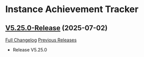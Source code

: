 # Instance Achievement Tracker

## [V5.25.0-Release](https://github.com/Dragnogd/Instance-Achievement-Tracker/tree/V5.25.0-Release) (2025-07-02)
[Full Changelog](https://github.com/Dragnogd/Instance-Achievement-Tracker/commits/V5.25.0-Release) [Previous Releases](https://github.com/Dragnogd/Instance-Achievement-Tracker/releases)

- Release V5.25.0  
